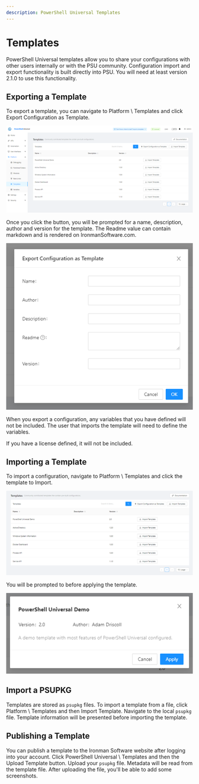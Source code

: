 ```yaml
---
description: PowerShell Universal Templates
---
```


# Templates

PowerShell Universal templates allow you to share your configurations with other users internally or with the PSU community. Configuration import and export functionality is built directly into PSU. You will need at least version 2.1.0 to use this functionality.&#x20;

## Exporting a Template

To export a template, you can navigate to Platform \ Templates and click Export Configuration as Template.&#x20;

![Templates](<../.gitbook/assets/image (397).png>)

Once you click the button, you will be prompted for a name, description, author and version for the template. The Readme value can contain markdown and is rendered on IronmanSoftware.com.

![](<../.gitbook/assets/image (376).png>)

When you export a configuration, any variables that you have defined will not be included. The user that imports the template will need to define the variables.&#x20;

If you have a license defined, it will not be included.

## Importing a Template

To import a configuration, navigate to Platform \ Templates and click the template to Import.&#x20;

![Templates](<../.gitbook/assets/image (377).png>)

You will be prompted to before applying the template.

![Import Template](<../.gitbook/assets/image (303).png>)

## Import a PSUPKG

Templates are stored as `psupkg` files. To import a template from a file, click Platform \ Templates and then Import Template. Navigate to the local `psupkg` file. Template information will be presented before importing the template.

## Publishing a Template

You can publish a template to the Ironman Software website after logging into your account. Click PowerShell Universal \ Templates and then the Upload Template button. Upload your `psupkg` file. Metadata will be read from the template file. After uploading the file, you'll be able to add some screenshots.&#x20;

